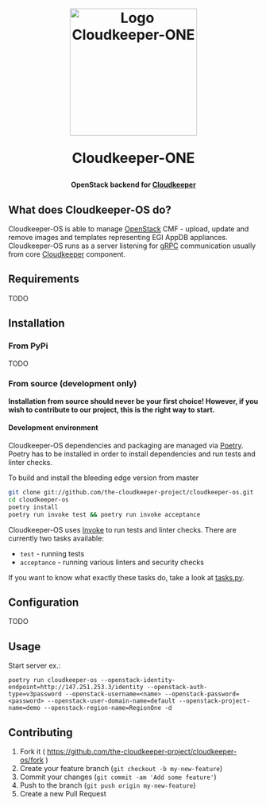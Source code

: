 <h1 align="center">
  <img src="https://i.imgur.com/HIqYK2o.png" alt="Logo Cloudkeeper-ONE" title="Logo Cloudkeeper-ONE" width="256"/>
  <p>Cloudkeeper-ONE</p>
</h1>

<h4 align="center">OpenStack backend for <a href="https://github.com/the-cloudkeeper-project/cloudkeeper">Cloudkeeper</a></h4>

## What does Cloudkeeper-OS do?
Cloudkeeper-OS is able to manage [OpenStack](https://www.openstack.org/) CMF - upload, update and remove images and templates representing EGI AppDB appliances. Cloudkeeper-OS runs as a server listening for [gRPC](http://www.grpc.io/) communication usually from core [Cloudkeeper](https://github.com/the-cloudkeeper-project/cloudkeeper) component.

## Requirements
TODO
## Installation
### From PyPi
TODO
### From source (development only)
**Installation from source should never be your first choice! However, if you wish to contribute to our project, this is the right way to start.**
#### Development environment
Cloudkeeper-OS dependencies and packaging are managed via [Poetry](https://poetry.eustace.io/). Poetry has to be installed in order to install dependencies and run tests and linter checks.

To build and install the bleeding edge version from master
```bash
git clone git://github.com/the-cloudkeeper-project/cloudkeeper-os.git
cd cloudkeeper-os
poetry install
poetry run invoke test && poetry run invoke acceptance
```
Cloudkeeper-OS uses [Invoke](http://www.pyinvoke.org/) to run tests and linter checks. There are currently two tasks available:
* `test` - running tests
* `acceptance` - running various linters and security checks

If you want to know what exactly these tasks do, take a look at [tasks.py](tasks.py).
## Configuration
TODO
## Usage
Start server ex.:
```
poetry run cloudkeeper-os --openstack-identity-endpoint=http://147.251.253.3/identity --openstack-auth-type=v3password --openstack-username=<name> --openstack-password=<password> --openstack-user-domain-name=default --openstack-project-name=demo --openstack-region-name=RegionOne -d
```

## Contributing
1. Fork it ( https://github.com/the-cloudkeeper-project/cloudkeeper-os/fork )
2. Create your feature branch (`git checkout -b my-new-feature`)
3. Commit your changes (`git commit -am 'Add some feature'`)
4. Push to the branch (`git push origin my-new-feature`)
5. Create a new Pull Request
